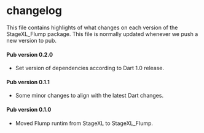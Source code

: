 # changelog

This file contains highlights of what changes on each version of the StageXL_Flump
package. This file is normally updated whenever we push a new version to pub.

#### Pub version 0.2.0
  * Set version of dependencies according to Dart 1.0 release.

#### Pub version 0.1.1
  * Some minor changes to align with the latest Dart changes.

#### Pub version 0.1.0
  * Moved Flump runtim from StageXL to StageXL_Flump.

